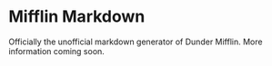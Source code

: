 # Mifflin Markdown

Officially the unofficial markdown generator of Dunder Mifflin. More information coming soon.
